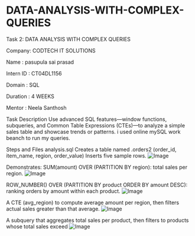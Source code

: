 # DATA-ANALYSIS-WITH-COMPLEX-QUERIES

Task 2: DATA ANALYSIS WITH COMPLEX QUERIES


Company: CODTECH IT SOLUTIONS


Name : pasupula sai prasad


Intern ID : CT04DL1156


Domain : SQL


Duration : 4 WEEKS


Mentor : Neela Santhosh

Task Description
Use advanced SQL features—window functions, subqueries, and Common Table Expressions (CTEs)—to analyze a simple sales table and showcase trends or patterns.
i used online mySQL work beanch to run my queries.

Steps and Files
analysis.sql
Creates a table named .orders2 (order_id, item_name, region, order_value) 
Inserts five sample rows.
![Image](https://github.com/user-attachments/assets/fd49b356-734a-4cdd-bc19-58e11617f229)


Demonstrates:
SUM(amount) OVER (PARTITION BY region): total sales per region.
![Image](https://github.com/user-attachments/assets/7ef9b733-822c-4869-8c29-8f3303da1e2a)

ROW_NUMBER() OVER (PARTITION BY product ORDER BY amount DESC): ranking orders by amount within each product.
![Image](https://github.com/user-attachments/assets/1abecdd5-3b0e-42a1-925f-1db2e97087b5)

A CTE (avg_region) to compute average amount per region, then filters actual sales greater than that average.
![Image](https://github.com/user-attachments/assets/ae4182e8-ab1a-4f80-9f40-419e0c9d7531)

A subquery that aggregates total sales per product, then filters to products whose total sales exceed 
![Image](https://github.com/user-attachments/assets/39109d31-6a75-4895-8ceb-88471f40fbb3)
